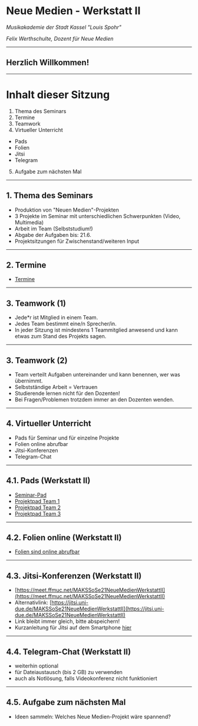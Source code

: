 # Neue Medien - Werkstatt II

_Musikakademie der Stadt Kassel "Louis Spohr"_

_Felix Werthschulte, Dozent für Neue Medien_

---

## Herzlich Willkommen!

---

# Inhalt dieser Sitzung

1. Thema des Seminars
2. Termine
3. Teamwork
4. Virtueller Unterricht
- Pads
- Folien
- Jitsi
- Telegram
5. Aufgabe zum nächsten Mal

---

## 1. Thema des Seminars

- Produktion von "Neuen Medien"-Projekten
- 3 Projekte im Seminar mit unterschiedlichen Schwerpunkten (Video, Multimedia)
- Arbeit im Team (Selbststudium!)
- Abgabe der Aufgaben bis: 21.6.
- Projektsitzungen für Zwischenstand/weiteren Input

---

## 2. Termine

- [Termine](https://github.com/molldur/werkstatt-sose/blob/main/kurs2/kurs2-termine.md)

---

## 3. Teamwork (1)

- Jede*r ist Mitglied in einem Team.
- Jedes Team bestimmt eine/n Sprecher/in.
- In jeder Sitzung ist mindestens 1 Teammitglied anwesend und kann etwas
zum Stand des Projekts sagen.

---

## 3. Teamwork (2)
- Team verteilt Aufgaben untereinander und kann benennen, wer was übernimmt.
- Selbstständige Arbeit = Vertrauen
- Studierende lernen nicht für den Dozenten!
- Bei Fragen/Problemen trotzdem immer an den Dozenten wenden.

---

## 4. Virtueller Unterricht

- Pads für Seminar und für einzelne Projekte
- Folien online abrufbar
- Jitsi-Konferenzen
- Telegram-Chat

---

## 4.1. Pads (Werkstatt II)

- [Seminar-Pad](https://cryptpad.fr/pad/#/2/pad/edit/9BrzElglY3e4-HM1V1OzMhfr/)
- [Projektpad Team 1](https://cryptpad.fr/pad/#/2/pad/edit/jKhifHLKkZ7w0I8WeCe7RvYs/)
- [Projektpad Team 2](https://cryptpad.fr/pad/#/2/pad/edit/9ga5ld4Vd1gv51GiAqNoTUr2/)
- [Projektpad Team 3](https://cryptpad.fr/pad/#/2/pad/edit/gjfBMLbfsMxKJoM-+wMoyOhH/)

---

## 4.2. Folien online (Werkstatt II)

- [Folien sind online abrufbar](https://github.com/molldur/werkstatt-sose/kurs2/)

---

## 4.3. Jitsi-Konferenzen (Werkstatt II)

- [https://meet.ffmuc.net/MAKSSoSe21NeueMedienWerkstattII](https://meet.ffmuc.net/MAKSSoSe21NeueMedienWerkstattII)
- Alternativlink: [https://jitsi.uni-due.de/MAKSSoSe21NeueMedienWerkstattII](https://jitsi.uni-due.de/MAKSSoSe21NeueMedienWerkstattII)
- Link bleibt immer gleich, bitte abspeichern!
- Kurzanleitung für Jitsi auf dem Smartphone [hier](https://youtu.be/zmGvj4FvSO8)

---

## 4.4. Telegram-Chat (Werkstatt II)

- weiterhin optional
- für Dateiaustausch (bis 2 GB) zu verwenden
- auch als Notlösung, falls Videokonferenz nicht funktioniert

---

## 4.5. Aufgabe zum nächsten Mal

- Ideen sammeln: Welches Neue Medien-Projekt wäre spannend?
